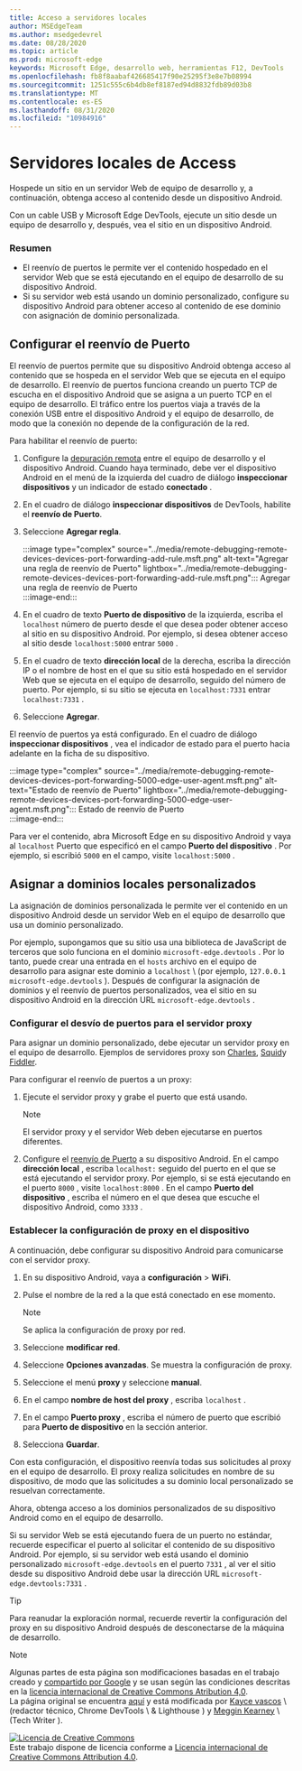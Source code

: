 ```yaml
---
title: Acceso a servidores locales
author: MSEdgeTeam
ms.author: msedgedevrel
ms.date: 08/28/2020
ms.topic: article
ms.prod: microsoft-edge
keywords: Microsoft Edge, desarrollo web, herramientas F12, DevTools
ms.openlocfilehash: fb8f8aabaf426685417f90e25295f3e8e7b08994
ms.sourcegitcommit: 1251c555c6b4db8ef8187ed94d8832fdb89d03b8
ms.translationtype: MT
ms.contentlocale: es-ES
ms.lasthandoff: 08/31/2020
ms.locfileid: "10984916"
---
```

<!-- Copyright Kayce Basques 

   Licensed under the Apache License, Version 2.0 (the "License");
   you may not use this file except in compliance with the License.
   You may obtain a copy of the License at

       https://www.apache.org/licenses/LICENSE-2.0

   Unless required by applicable law or agreed to in writing, software
   distributed under the License is distributed on an "AS IS" BASIS,
   WITHOUT WARRANTIES OR CONDITIONS OF ANY KIND, either express or implied.
   See the License for the specific language governing permissions and
   limitations under the License.  -->  





# Servidores locales de Access   




Hospede un sitio en un servidor Web de equipo de desarrollo y, a continuación, obtenga acceso al contenido desde un dispositivo Android.  

Con un cable USB y Microsoft Edge DevTools, ejecute un sitio desde un equipo de desarrollo y, después, vea el sitio en un dispositivo Android.  

### Resumen  

*   El reenvío de puertos le permite ver el contenido hospedado en el servidor Web que se está ejecutando en el equipo de desarrollo de su dispositivo Android.  
*   Si su servidor web está usando un dominio personalizado, configure su dispositivo Android para obtener acceso al contenido de ese dominio con asignación de dominio personalizada.  

## Configurar el reenvío de Puerto   

El reenvío de puertos permite que su dispositivo Android obtenga acceso al contenido que se hospeda en el servidor Web que se ejecuta en el equipo de desarrollo.  El reenvío de puertos funciona creando un puerto TCP de escucha en el dispositivo Android que se asigna a un puerto TCP en el equipo de desarrollo.  El tráfico entre los puertos viaja a través de la conexión USB entre el dispositivo Android y el equipo de desarrollo, de modo que la conexión no depende de la configuración de la red.  

Para habilitar el reenvío de puerto:  

1.  Configure la [depuración remota][RemoteDebuggingGettingStarted] entre el equipo de desarrollo y el dispositivo Android.  Cuando haya terminado, debe ver el dispositivo Android en el menú de la izquierda del cuadro de diálogo **inspeccionar dispositivos** y un indicador de estado **conectado** .  
1.  En el cuadro de diálogo **inspeccionar dispositivos** de DevTools, habilite el **reenvío de Puerto**.  
1.  Seleccione **Agregar regla**.  
    
    :::image type="complex" source="../media/remote-debugging-remote-devices-devices-port-forwarding-add-rule.msft.png" alt-text="Agregar una regla de reenvío de Puerto" lightbox="../media/remote-debugging-remote-devices-devices-port-forwarding-add-rule.msft.png":::
       Agregar una regla de reenvío de Puerto  
    :::image-end:::  
    
1.  En el cuadro de texto **Puerto de dispositivo** de la izquierda, escriba el `localhost` número de puerto desde el que desea poder obtener acceso al sitio en su dispositivo Android.  Por ejemplo, si desea obtener acceso al sitio desde `localhost:5000` entrar `5000` .  
1.  En el cuadro de texto **dirección local** de la derecha, escriba la dirección IP o el nombre de host en el que su sitio está hospedado en el servidor Web que se ejecuta en el equipo de desarrollo, seguido del número de puerto.  Por ejemplo, si su sitio se ejecuta en `localhost:7331` entrar `localhost:7331` .  
1.  Seleccione **Agregar**.  
    
El reenvío de puertos ya está configurado.  En el cuadro de diálogo **inspeccionar dispositivos** , vea el indicador de estado para el puerto hacia adelante en la ficha de su dispositivo.  

:::image type="complex" source="../media/remote-debugging-remote-devices-devices-port-forwarding-5000-edge-user-agent.msft.png" alt-text="Estado de reenvío de Puerto" lightbox="../media/remote-debugging-remote-devices-devices-port-forwarding-5000-edge-user-agent.msft.png":::
   Estado de reenvío de Puerto  
:::image-end:::  

Para ver el contenido, abra Microsoft Edge en su dispositivo Android y vaya al `localhost` Puerto que especificó en el campo **Puerto del dispositivo** .  Por ejemplo, si escribió `5000` en el campo, visite `localhost:5000` .  

## Asignar a dominios locales personalizados   

La asignación de dominios personalizada le permite ver el contenido en un dispositivo Android desde un servidor Web en el equipo de desarrollo que usa un dominio personalizado.  

Por ejemplo, supongamos que su sitio usa una biblioteca de JavaScript de terceros que solo funciona en el dominio `microsoft-edge.devtools` .  Por lo tanto, puede crear una entrada en el `hosts` archivo en el equipo de desarrollo para asignar este dominio a `localhost` \ (por ejemplo, `127.0.0.1 microsoft-edge.devtools` \).  Después de configurar la asignación de dominios y el reenvío de puertos personalizados, vea el sitio en su dispositivo Android en la dirección URL `microsoft-edge.devtools` .  

### Configurar el desvío de puertos para el servidor proxy  

Para asignar un dominio personalizado, debe ejecutar un servidor proxy en el equipo de desarrollo.  Ejemplos de servidores proxy son [Charles][CharlesWebDebuggingProxy], [Squid][SquidOptimisingWebDelivery]y [Fiddler][FiddlerWebDebuggingProxy].  

Para configurar el reenvío de puertos a un proxy:  

1.  Ejecute el servidor proxy y grabe el puerto que está usando.  
    
    > [!NOTE]
    > El servidor proxy y el servidor Web deben ejecutarse en puertos diferentes.  
    
1.  Configure el [reenvío de Puerto](#set-up-port-forwarding) a su dispositivo Android.  En el campo **dirección local** , escriba `localhost:` seguido del puerto en el que se está ejecutando el servidor proxy.  Por ejemplo, si se está ejecutando en el puerto `8000` , visite `localhost:8000` .  En el campo **Puerto del dispositivo** , escriba el número en el que desea que escuche el dispositivo Android, como `3333` .  
    
### Establecer la configuración de proxy en el dispositivo  

A continuación, debe configurar su dispositivo Android para comunicarse con el servidor proxy.  

1.  En su dispositivo Android, vaya a **configuración**  >  **WiFi**.  
1.  Pulse el nombre de la red a la que está conectado en ese momento.  
    
    > [!NOTE]
    > Se aplica la configuración de proxy por red.  
    
1.  Seleccione **modificar red**.  
1.  Seleccione **Opciones avanzadas**.  Se muestra la configuración de proxy.  
1.  Seleccione el menú **proxy** y seleccione **manual**.  
1.  En el campo **nombre de host del proxy** , escriba `localhost` .  
1.  En el campo **Puerto proxy** , escriba el número de puerto que escribió para **Puerto de dispositivo** en la sección anterior.  
1.  Selecciona **Guardar**.  
    
Con esta configuración, el dispositivo reenvía todas sus solicitudes al proxy en el equipo de desarrollo.  El proxy realiza solicitudes en nombre de su dispositivo, de modo que las solicitudes a su dominio local personalizado se resuelvan correctamente.  

Ahora, obtenga acceso a los dominios personalizados de su dispositivo Android como en el equipo de desarrollo.  

Si su servidor Web se está ejecutando fuera de un puerto no estándar, recuerde especificar el puerto al solicitar el contenido de su dispositivo Android.  Por ejemplo, si su servidor web está usando el dominio personalizado `microsoft-edge.devtools` en el puerto `7331` , al ver el sitio desde su dispositivo Android debe usar la dirección URL `microsoft-edge.devtools:7331` .  

> [!TIP]
> Para reanudar la exploración normal, recuerde revertir la configuración del proxy en su dispositivo Android después de desconectarse de la máquina de desarrollo.  

<!--  
  


-->  
<!-- links -->  

[RemoteDebuggingGettingStarted]: ./index.md "Introducción a la depuración remota dispositivos Android | Microsoft docs"  

[CharlesWebDebuggingProxy]: https://www.charlesproxy.com "Proxy de depuración web de Charles"  

[SquidOptimisingWebDelivery]: https://www.squid-cache.org "Squid: optimizar la entrega en la web"  

[FiddlerWebDebuggingProxy]: https://www.telerik.com/fiddler "Fiddler: proxy de depuración web gratuito"  

> [!NOTE]
> Algunas partes de esta página son modificaciones basadas en el trabajo creado y [compartido por Google][GoogleSitePolicies] y se usan según las condiciones descritas en la [licencia internacional de Creative Commons Atribution 4,0][CCA4IL].  
> La página original se encuentra [aquí](https://developers.google.com/web/tools/chrome-devtools/remote-debugging/local-server) y está modificada por [Kayce vascos][KayceBasques] \ (redactor técnico, Chrome DevTools \ & Lighthouse \) y [Meggin Kearney][MegginKearney] \ (Tech Writer \).  

[![Licencia de Creative Commons][CCby4Image]][CCA4IL]  
Este trabajo dispone de licencia conforme a [Licencia internacional de Creative Commons Attribution 4.0][CCA4IL].  

[CCA4IL]: https://creativecommons.org/licenses/by/4.0  
[CCby4Image]: https://i.creativecommons.org/l/by/4.0/88x31.png  
[GoogleSitePolicies]: https://developers.google.com/terms/site-policies  
[KayceBasques]: https://developers.google.com/web/resources/contributors/kaycebasques  
[MegginKearney]: https://developers.google.com/web/resources/contributors/megginkearney  
